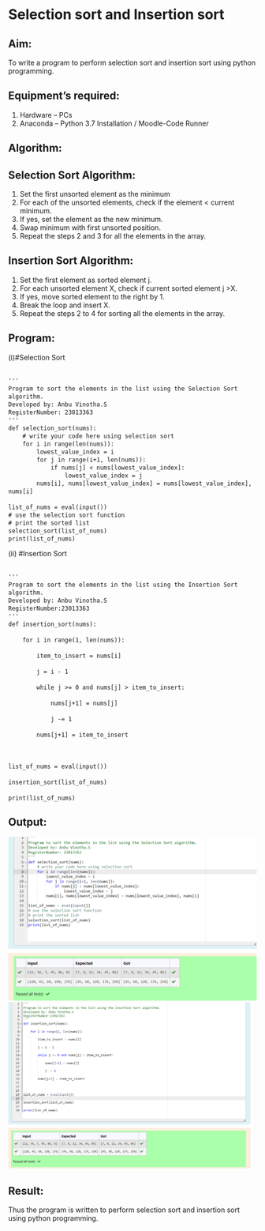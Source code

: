 # Selection sort and Insertion sort
## Aim:
To write a program to perform selection sort and insertion sort using python programming.
## Equipment’s required:
1.	Hardware – PCs
2.	Anaconda – Python 3.7 Installation / Moodle-Code Runner
## Algorithm:
## Selection Sort Algorithm:
1.	Set the first unsorted element as the minimum
2.	For each of the unsorted elements, check if the element < current minimum.
3.	If yes, set the element as the new minimum.
4.	Swap minimum with first unsorted position.
5.	Repeat the steps 2 and 3 for all the elements in the array.
## Insertion Sort Algorithm:
1.	Set the first element as sorted element j.
2.	For each unsorted element X, check if current sorted element j >X.
3.	If yes, move sorted element to the right by 1.
4.	Break the loop and insert X.
5.	Repeat the steps 2 to 4 for sorting all the elements in the array.
## Program:
(i)#Selection Sort
```

''' 
Program to sort the elements in the list using the Selection Sort algorithm.
Developed by: Anbu Vinotha.S
RegisterNumber: 23013363
'''
def selection_sort(nums):
    # write your code here using selection sort
    for i in range(len(nums)):
        lowest_value_index = i
        for j in range(i+1, len(nums)):
            if nums[j] < nums[lowest_value_index]:
                lowest_value_index = j
        nums[i], nums[lowest_value_index] = nums[lowest_value_index], nums[i]
        
list_of_nums = eval(input())
# use the selection sort function
# print the sorted list
selection_sort(list_of_nums)
print(list_of_nums)

```
(ii)	#Insertion Sort
```

''' 
Program to sort the elements in the list using the Insertion Sort algorithm.
Developed by: Anbu Vinotha.S
RegisterNumber:23013363 
'''
def insertion_sort(nums):
    
    for i in range(1, len(nums)):
        
        item_to_insert = nums[i]
        
        j = i - 1
        
        while j >= 0 and nums[j] > item_to_insert:
            
            nums[j+1] = nums[j]
            
            j -= 1
            
        nums[j+1] = item_to_insert
    


list_of_nums = eval(input())

insertion_sort(list_of_nums)

print(list_of_nums)
```

## Output:
![output](sortingss1.png)
![output](sortingss2.png)



## Result:
Thus the program is written to perform selection sort and insertion sort using python programming.

